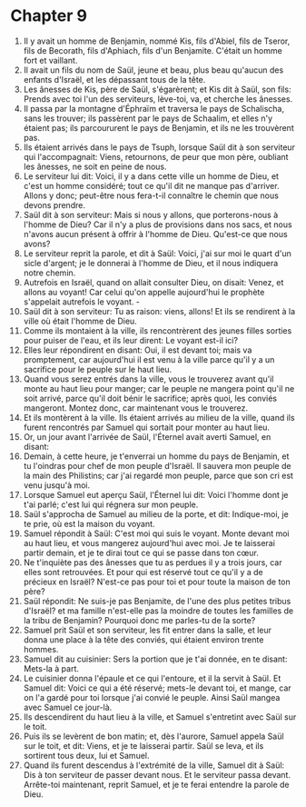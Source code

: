 # Chapter 9

1. Il y avait un homme de Benjamin, nommé Kis, fils d'Abiel, fils de Tseror, fils de Becorath, fils d'Aphiach, fils d'un Benjamite. C'était un homme fort et vaillant.
2. Il avait un fils du nom de Saül, jeune et beau, plus beau qu'aucun des enfants d'Israël, et les dépassant tous de la tête.
3. Les ânesses de Kis, père de Saül, s'égarèrent; et Kis dit à Saül, son fils: Prends avec toi l'un des serviteurs, lève-toi, va, et cherche les ânesses.
4. Il passa par la montagne d'Éphraïm et traversa le pays de Schalischa, sans les trouver; ils passèrent par le pays de Schaalim, et elles n'y étaient pas; ils parcoururent le pays de Benjamin, et ils ne les trouvèrent pas.
5. Ils étaient arrivés dans le pays de Tsuph, lorsque Saül dit à son serviteur qui l'accompagnait: Viens, retournons, de peur que mon père, oubliant les ânesses, ne soit en peine de nous.
6. Le serviteur lui dit: Voici, il y a dans cette ville un homme de Dieu, et c'est un homme considéré; tout ce qu'il dit ne manque pas d'arriver. Allons y donc; peut-être nous fera-t-il connaître le chemin que nous devons prendre.
7. Saül dit à son serviteur: Mais si nous y allons, que porterons-nous à l'homme de Dieu? Car il n'y a plus de provisions dans nos sacs, et nous n'avons aucun présent à offrir à l'homme de Dieu. Qu'est-ce que nous avons?
8. Le serviteur reprit la parole, et dit à Saül: Voici, j'ai sur moi le quart d'un sicle d'argent; je le donnerai à l'homme de Dieu, et il nous indiquera notre chemin.
9. Autrefois en Israël, quand on allait consulter Dieu, on disait: Venez, et allons au voyant! Car celui qu'on appelle aujourd'hui le prophète s'appelait autrefois le voyant. -
10. Saül dit à son serviteur: Tu as raison: viens, allons! Et ils se rendirent à la ville où était l'homme de Dieu.
11. Comme ils montaient à la ville, ils rencontrèrent des jeunes filles sorties pour puiser de l'eau, et ils leur dirent: Le voyant est-il ici?
12. Elles leur répondirent en disant: Oui, il est devant toi; mais va promptement, car aujourd'hui il est venu à la ville parce qu'il y a un sacrifice pour le peuple sur le haut lieu.
13. Quand vous serez entrés dans la ville, vous le trouverez avant qu'il monte au haut lieu pour manger; car le peuple ne mangera point qu'il ne soit arrivé, parce qu'il doit bénir le sacrifice; après quoi, les conviés mangeront. Montez donc, car maintenant vous le trouverez.
14. Et ils montèrent à la ville. Ils étaient arrivés au milieu de la ville, quand ils furent rencontrés par Samuel qui sortait pour monter au haut lieu.
15. Or, un jour avant l'arrivée de Saül, l'Éternel avait averti Samuel, en disant:
16. Demain, à cette heure, je t'enverrai un homme du pays de Benjamin, et tu l'oindras pour chef de mon peuple d'Israël. Il sauvera mon peuple de la main des Philistins; car j'ai regardé mon peuple, parce que son cri est venu jusqu'à moi.
17. Lorsque Samuel eut aperçu Saül, l'Éternel lui dit: Voici l'homme dont je t'ai parlé; c'est lui qui régnera sur mon peuple.
18. Saül s'approcha de Samuel au milieu de la porte, et dit: Indique-moi, je te prie, où est la maison du voyant.
19. Samuel répondit à Saül: C'est moi qui suis le voyant. Monte devant moi au haut lieu, et vous mangerez aujourd'hui avec moi. Je te laisserai partir demain, et je te dirai tout ce qui se passe dans ton cœur.
20. Ne t'inquiète pas des ânesses que tu as perdues il y a trois jours, car elles sont retrouvées. Et pour qui est réservé tout ce qu'il y a de précieux en Israël? N'est-ce pas pour toi et pour toute la maison de ton père?
21. Saül répondit: Ne suis-je pas Benjamite, de l'une des plus petites tribus d'Israël? et ma famille n'est-elle pas la moindre de toutes les familles de la tribu de Benjamin? Pourquoi donc me parles-tu de la sorte?
22. Samuel prit Saül et son serviteur, les fit entrer dans la salle, et leur donna une place à la tête des conviés, qui étaient environ trente hommes.
23. Samuel dit au cuisinier: Sers la portion que je t'ai donnée, en te disant: Mets-la à part.
24. Le cuisinier donna l'épaule et ce qui l'entoure, et il la servit à Saül. Et Samuel dit: Voici ce qui a été réservé; mets-le devant toi, et mange, car on l'a gardé pour toi lorsque j'ai convié le peuple. Ainsi Saül mangea avec Samuel ce jour-là.
25. Ils descendirent du haut lieu à la ville, et Samuel s'entretint avec Saül sur le toit.
26. Puis ils se levèrent de bon matin; et, dès l'aurore, Samuel appela Saül sur le toit, et dit: Viens, et je te laisserai partir. Saül se leva, et ils sortirent tous deux, lui et Samuel.
27. Quand ils furent descendus à l'extrémité de la ville, Samuel dit à Saül: Dis à ton serviteur de passer devant nous. Et le serviteur passa devant. Arrête-toi maintenant, reprit Samuel, et je te ferai entendre la parole de Dieu.

